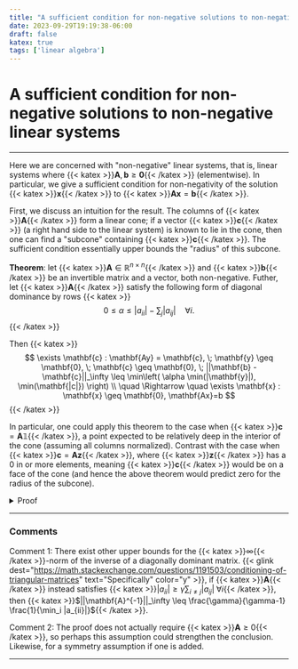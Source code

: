 ```yaml
---
title: "A sufficient condition for non-negative solutions to non-negative linear systems"
date: 2023-09-29T19:19:38-06:00
draft: false
katex: true
tags: ['linear algebra']
---
```


# A sufficient condition for non-negative solutions to non-negative linear systems

---

Here we are concerned with "non-negative" linear systems, that is, linear systems where {{< katex >}}$\mathbf{A}, \mathbf{b} \geq \mathbf{0}${{< /katex >}} (elementwise).
In particular, we give a sufficient condition for non-negativity of the solution {{< katex >}}$\mathbf{x}${{< /katex >}} to {{< katex >}}$\mathbf{Ax} = \mathbf{b}${{< /katex >}}.

First, we discuss an intuition for the result.
The columns of {{< katex >}}$\mathbf{A}${{< /katex >}} form a linear cone; if a vector {{< katex >}}$\mathbf{c}${{< /katex >}} (a right hand side to the linear system) is known to lie in the cone, then one can find a "subcone" containing {{< katex >}}$\mathbf{c}${{< /katex >}}.
The sufficient condition essentially upper bounds the "radius" of this subcone.

<span class="themecolor">**Theorem**</span>: let {{< katex >}}$\mathbf{A} \in \mathbb{R}^{n \times n}${{< /katex >}} and {{< katex >}}$\mathbf{b}${{< /katex >}} be an invertible matrix and a vector, both non-negative.
Futher, let {{< katex >}}$\mathbf{A}${{< /katex >}} satisfy the following form of diagonal dominance by rows
{{< katex >}}
$$
  0 \leq \alpha \leq |a_{ii}| - \sum_{j} |a_{ij}| \quad \forall i .
$$
{{< /katex >}}

Then
{{< katex >}}
$$
\exists \mathbf{c} : \mathbf{Ay} = \mathbf{c}, \;
\mathbf{y} \geq \mathbf{0}, \;
\mathbf{c} \geq \mathbf{0}, \;
||\mathbf{b} - \mathbf{c}||_\infty \leq \min\left( \alpha \min(|\mathbf{y}|), \min(\mathbf{|c|}) \right) \\
\quad \Rightarrow \quad \exists \mathbf{x} : \mathbf{x} \geq \mathbf{0}, \mathbf{Ax}=b
$$
{{< /katex >}}

In particular, one could apply this theorem to the case when {{< katex >}}$\mathbf{c} = \mathbf{A}\mathbb{1}${{< /katex >}}, a point expected to be relatively deep in the interior of the cone (assuming all columns normalized).
Contrast with the case when {{< katex >}}$\mathbf{c} = \mathbf{Az}${{< /katex >}}, where {{< katex >}}$\mathbf{z}${{< /katex >}} has a 0 in or more elements, meaning {{< katex >}}$\mathbf{c}${{< /katex >}} would be on a face of the cone (and hence the above theorem would predict zero for the radius of the subcone).

<details>
  <summary>Proof</summary>
  We have {{< katex >}}$\mathbf{Ay}=\mathbf{c}${{< /katex >}}, now consider
  {{< katex >}}$\mathbf{A}(\mathbf{y} + \delta\mathbf{y}) = \mathbf{c} + \delta\mathbf{c}${{< /katex >}} and define {{< katex >}}$\mathbf{x} = \mathbf{y} + \delta\mathbf{y}${{< /katex >}} and {{< katex >}}$\mathbf{b} = \mathbf{c} + \delta\mathbf{c}${{< /katex >}}.
  We will show that given the assumptions above {{< katex >}}$\mathbf{x},\mathbf{b} \geq \mathbf{0}${{< /katex >}}.
  
  First, we consider {{< katex >}}$\mathbf{b}${{< /katex >}}.
  Since {{< katex >}}$||\mathbf{b} - \mathbf{c}||_\infty = ||\delta\mathbf{c}||_\infty \leq \min(|\mathbf{c}|)${{< /katex >}} then {{< katex >}}$\mathbf{b} = \mathbf{c} + \delta\mathbf{c} \geq \mathbf{0}${{< /katex >}}.
  
  Now, we consider {{< katex >}}$\mathbf{x}${{< /katex >}}.
  Note that {{< katex >}}$\mathbf{A} \delta\mathbf{y} = \delta\mathbf{c} ${{< /katex >}}, or equivalently {{< katex >}}$\delta\mathbf{y} = \mathbf{A}^{-1} \delta\mathbf{c} ${{< /katex >}}.
  By norm submultiplicativity, 
  {{< katex >}}$||\delta\mathbf{y}||_\infty \leq ||\mathbf{A}^{-1}||_\infty ||\delta\mathbf{c}||_\infty${{< /katex >}}.
  Now since
  {{< katex >}}$||\mathbf{b} - \mathbf{c}||_\infty = ||\delta\mathbf{c}||_\infty \leq \alpha\min(|\mathbf{y}|)${{< /katex >}},
  we have
  {{< katex >}}$||\delta\mathbf{y}||_\infty \leq \alpha ||\mathbf{A}^{-1}||_\infty \min(|\mathbf{y}|)${{< /katex >}}.
  Finally, via {{< glink dest="https://www.sciencedirect.com/science/article/pii/0024379575901123" text="Varah's upper bound" color="y" >}} for the {{< katex >}}$\infty${{< /katex >}}-norm of the inverse of a row diagonal dominant matrix we have {{< katex >}}$\alpha ||\mathbf{A}^{-1}||_\infty \leq 1${{< /katex >}}.
  Therefore, {{< katex >}}$||\delta\mathbf{y}||_\infty \leq \min(|\mathbf{y}|)${{< /katex >}}, so $\mathbf{x} = \mathbf{y} + \delta\mathbf{y} \geq \mathbf{0}$.
</details>

---

### Comments

Comment 1: There exist other upper bounds for the {{< katex >}}$\infty${{< /katex >}}-norm of the inverse of a diagonally dominant matrix.
{{< glink dest="https://math.stackexchange.com/questions/1191503/conditioning-of-triangular-matrices" text="Specifically" color="y" >}}, if {{< katex >}}$\mathbf{A}${{< /katex >}} instead satisfies {{< katex >}}$|a_{ii}| \geq \gamma \sum_{i \neq j} |a_{ij}| \; \forall i${{< /katex >}}, then {{< katex >}}$||\mathbf{A}^{-1}||_\infty \leq \frac{\gamma}{\gamma-1} \frac{1}{\min_i |a_{ii}|}${{< /katex >}}.

Comment 2: The proof does not actually require {{< katex >}}$\mathbf{A} \geq 0${{< /katex >}}, so perhaps this assumption could strengthen the conclusion.
Likewise, for a symmetry assumption if one is added.

---
